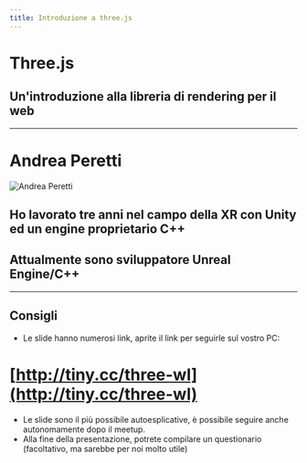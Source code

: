 ```yaml
---
title: Introduzione a three.js
---
```


# Three.js

## Un'introduzione alla libreria di rendering per il web

--- 

# Andrea Peretti

![Andrea Peretti](./andrea-peretti.jpg)

## Ho lavorato tre anni nel campo della XR con Unity ed un engine proprietario C++
## Attualmente sono sviluppatore Unreal Engine/C++

---

## Consigli

- Le slide hanno numerosi link, aprite il link per seguirle sul vostro PC:
# [http://tiny.cc/three-wl](http://tiny.cc/three-wl)

- Le slide sono il più possibile autoesplicative, è possibile seguire anche autonomamente dopo il meetup.
- Alla fine della presentazione, potrete compilare un questionario (facoltativo, ma sarebbe per noi molto utile)
